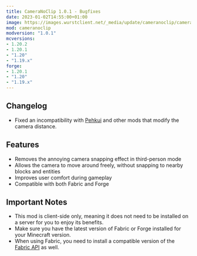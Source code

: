 ```yaml
---
title: CameraNoClip 1.0.1 - Bugfixes
date: 2023-01-02T14:55:00+01:00
image: https://images.wurstclient.net/_media/update/cameranoclip/cameranoclip_1.0.1_540p.webp
mod: cameranoclip
modversion: "1.0.1"
mcversions:
- 1.20.2
- 1.20.1
- "1.20"
- "1.19.x"
forge:
- 1.20.1
- "1.20"
- "1.19.x"
---
```

## Changelog
- Fixed an incompatibility with [Pehkui](https://www.curseforge.com/minecraft/mc-mods/pehkui) and other mods that modify the camera distance.

## Features
- Removes the annoying camera snapping effect in third-person mode
- Allows the camera to move around freely, without snapping to nearby blocks and entities
- Improves user comfort during gameplay
- Compatible with both Fabric and Forge

## Important Notes
- This mod is client-side only, meaning it does not need to be installed on a server for you to enjoy its benefits.
- Make sure you have the latest version of Fabric or Forge installed for your Minecraft version.
- When using Fabric, you need to install a compatible version of the [Fabric API](https://modrinth.com/mod/fabric-api/versions) as well.
